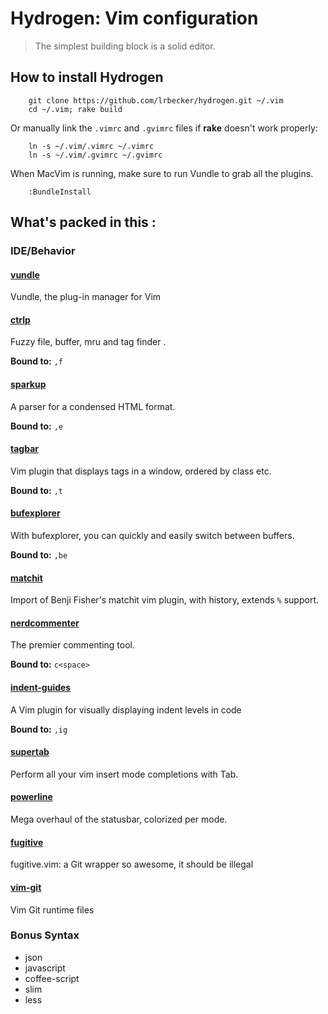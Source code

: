 Hydrogen: Vim configuration
=======

> The simplest building block is a solid editor.

How to install Hydrogen
-----------------------

        git clone https://github.com/lrbecker/hydrogen.git ~/.vim
        cd ~/.vim; rake build

Or manually link the `.vimrc` and `.gvimrc` files if __rake__ doesn't work properly: 

        ln -s ~/.vim/.vimrc ~/.vimrc
        ln -s ~/.vim/.gvimrc ~/.gvimrc

When MacVim is running, make sure to run Vundle to grab all the plugins.

        :BundleInstall

What's packed in this :
-----------------------------

### IDE/Behavior

#### [vundle](https://github.com/gmarik/vundle)
Vundle, the plug-in manager for Vim

#### [ctrlp](https://github.com/kien/ctrlp.vim)
Fuzzy file, buffer, mru and tag finder .

**Bound to:** `,f`

#### [sparkup](https://github.com/rstacruz/sparkup)
A parser for a condensed HTML format.

**Bound to:** `,e`

#### [tagbar](https://github.com/majutsushi/tagbar)
Vim plugin that displays tags in a window, ordered by class etc.

**Bound to:** `,t`

#### [bufexplorer](https://github.com/c9s/bufexplorer)
With bufexplorer, you can quickly and easily switch between buffers.

**Bound to:** `,be` 

#### [matchit](https://github.com/mirell/vim-matchit)
Import of Benji Fisher's matchit vim plugin, with history, extends `%` support.

#### [nerdcommenter](https://github.com/scrooloose/nerdcommenter)
The premier commenting tool.

**Bound to:** `c<space>`

#### [indent-guides](https://github.com/nathanaelkane/vim-indent-guides)
A Vim plugin for visually displaying indent levels in code

**Bound to:** `,ig`

#### [supertab](https://github.com/ervandew/supertab)
Perform all your vim insert mode completions with Tab.

#### [powerline](https://github.com/Lokaltog/vim-powerline)
Mega overhaul of the statusbar, colorized per mode.

#### [fugitive](https://github.com/tpope/vim-fugitive)
fugitive.vim: a Git wrapper so awesome, it should be illegal

#### [vim-git](https://github.com/tpope/vim-git)
Vim Git runtime files

### Bonus Syntax

  * json
  * javascript
  * coffee-script
  * slim
  * less

